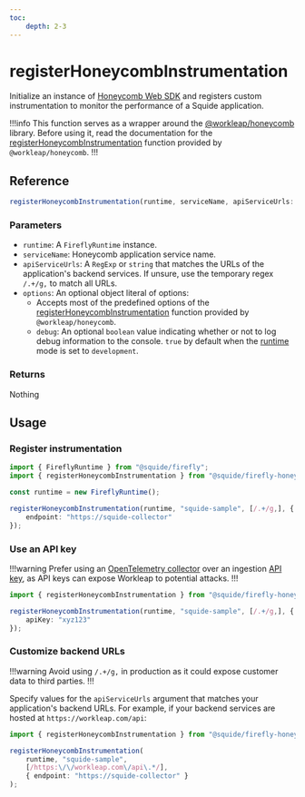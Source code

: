 ```yaml
---
toc:
    depth: 2-3
---
```


# registerHoneycombInstrumentation

Initialize an instance of [Honeycomb Web SDK](https://docs.honeycomb.io/send-data/javascript-browser/honeycomb-distribution) and registers custom instrumentation to monitor the performance of a Squide application.

!!!info
This function serves as a wrapper around the [@workleap/honeycomb](https://www.npmjs.com/package/@workleap/honeycomb) library. Before using it, read the documentation for the [registerHoneycombInstrumentation](https://gsoft-inc.github.io/wl-honeycomb-web/reference/registerhoneycombinstrumentation) function provided by `@workleap/honeycomb`.
!!!

## Reference

```ts
registerHoneycombInstrumentation(runtime, serviceName, apiServiceUrls: [string | Regex], options?: {})
```

### Parameters

- `runtime`: A `FireflyRuntime` instance.
- `serviceName`: Honeycomb application service name.
- `apiServiceUrls`: A `RegExp` or `string` that matches the URLs of the application's backend services. If unsure, use the temporary regex `/.+/g,` to match all URLs.
- `options`: An optional object literal of options:
    - Accepts most of the predefined options of the [registerHoneycombInstrumentation](https://gsoft-inc.github.io/wl-honeycomb-web/reference/registerhoneycombinstrumentation) function provided by `@workleap/honeycomb`.
    - `debug`: An optional `boolean` value indicating whether or not to log debug information to the console. `true` by default when the [runtime](../runtime/runtime-class.md) mode is set to `development`.

### Returns

Nothing

## Usage

### Register instrumentation

```ts !#6-8
import { FireflyRuntime } from "@squide/firefly";
import { registerHoneycombInstrumentation } from "@squide/firefly-honeycomb";

const runtime = new FireflyRuntime();

registerHoneycombInstrumentation(runtime, "squide-sample", [/.+/g,], {
    endpoint: "https://squide-collector"
});
```

### Use an API key

!!!warning
Prefer using an [OpenTelemetry collector](https://docs.honeycomb.io/send-data/opentelemetry/collector/) over an ingestion [API key](https://docs.honeycomb.io/get-started/configure/environments/manage-api-keys/#create-api-key), as API keys can expose Workleap to potential attacks.
!!!

```ts !#4
import { registerHoneycombInstrumentation } from "@squide/firefly-honeycomb";

registerHoneycombInstrumentation(runtime, "squide-sample", [/.+/g,], {
    apiKey: "xyz123"
});
```

### Customize backend URLs

!!!warning
Avoid using `/.+/g,` in production as it could expose customer data to third parties.
!!!

Specify values for the `apiServiceUrls` argument that matches your application's backend URLs. For example, if your backend services are hosted at `https://workleap.com/api`:

```ts !#5
import { registerHoneycombInstrumentation } from "@squide/firefly-honeycomb";

registerHoneycombInstrumentation(
    runtime, "squide-sample", 
    [/https:\/\/workleap.com\/api\.*/], 
    { endpoint: "https://squide-collector" }
);
```

<!-- ### Register instrumentation

```ts
import { registerHoneycombInstrumentation } from "@squide/firefly-honeycomb";

registerHoneycombInstrumentation(runtime, "squide-sample", [/.+/g,], {
    endpoint: "https://squide-collector"
});
```

### Use an API key

!!!warning
Prefer using an [OpenTelemetry collector](https://docs.honeycomb.io/send-data/opentelemetry/collector/) over an ingestion [API key](https://docs.honeycomb.io/get-started/configure/environments/manage-api-keys/#create-api-key), as API keys can expose Workleap to potential attacks.
!!!

```ts !#4
import { registerHoneycombInstrumentation } from "@squide/firefly-honeycomb";

registerHoneycombInstrumentation(runtime, "squide-sample", [/.+/g,], {
    apiKey: "xyz123"
});
``` -->

<!-- ### Customize backend URLs

!!!warning
Avoid using `/.+/g,` in production as it could expose customer data to third parties.
!!!

Specify values for the `apiServiceUrls` argument that matches your application's backend URLs. For example, if your backend services are hosted at `https://workleap.com/api`:

```ts !#5
import { registerHoneycombInstrumentation } from "@squide/firefly-honeycomb";

registerHoneycombInstrumentation(
    runtime, "squide-sample", 
    [/https:\/\/workleap.com\/api\.*/], 
    { endpoint: "https://squide-collector" }
);
```

### Register custom instrumentation

```ts !#6-8
import { registerHoneycombInstrumentation } from "@squide/firefly-honeycomb";
import { LongTaskInstrumentation } from "@opentelemetry/instrumentation-long-task";

registerHoneycombInstrumentation(runtime, "squide-sample", [/.+/g,], {
    endpoint: "https://squide-collector",
    instrumentations: [
        new LongTaskInstrumentation()
    ]
});
```

### Register a span processor

```ts CustomSpanPressor.ts
export class CustomSpanProcessor implements SpanProcessor {
    onStart(span: Span): void {
        span.setAttributes({
            "processor.name": "CustomSpanPressor"
        });
    }

    onEnd(): void {}

    forceFlush() {
        return Promise.resolve();
    }

    shutdown() {
        return Promise.resolve();
    }
}
```

```ts !#6-8
import { registerHoneycombInstrumentation } from "@squide/firefly-honeycomb";
import { CustomSpanProcessor } from "./CustomSpanProcessor.ts";

registerHoneycombInstrumentation(runtime, "squide-sample", [/.+/g,], {
    endpoint: "https://squide-collector",
    spanProcessors: [
        new CustomSpanProcessor()
    ]
});
```

### Customize fetch instrumentation

To extend or replace the default [@opentelemetry/instrumentation-fetch](https://github.com/open-telemetry/opentelemetry-js/tree/main/experimental/packages/opentelemetry-instrumentation-fetch) options, provide a function that returns an object literal with the desired options. This function will receive an object literal containing the default options, which you can either extend or replace.

```ts !#5-10
import { registerHoneycombInstrumentation } from "@squide/firefly-honeycomb";

registerHoneycombInstrumentation(runtime, "squide-sample", [/.+/g,], {
    endpoint: "https://squide-collector",
    fetchInstrumentation: (defaultOptions) => {
        return {
            ...defaultOptions,
            ignoreNetworkEvents: false
        }
    }
});
```

### Disable fetch instrumentation

```ts !#5
import { registerHoneycombInstrumentation } from "@squide/firefly-honeycomb";

registerHoneycombInstrumentation(runtime, "squide-sample", [/.+/g,], {
    endpoint: "https://squide-collector",
    fetchInstrumentation: false
});
```

### Customize DOM instrumentation

To extend or replace the default [@opentelemetry/instrumentation-document-load](https://github.com/open-telemetry/opentelemetry-js-contrib/tree/main/plugins/web/opentelemetry-instrumentation-document-load#document-load-instrumentation-options) options, provide a function that returns an object literal with the desired options. This function will receive an object literal containing the default options, which you can either extend or replace.

```ts !#5-10
import { registerHoneycombInstrumentation } from "@squide/firefly-honeycomb";

registerHoneycombInstrumentation(runtime, "squide-sample", [/.+/g,], {
    endpoint: "https://squide-collector",
    documentLoadInstrumentation: (defaultOptions) => {
        return {
            ...defaultOptions,
            ignoreNetworkEvents: false
        }
    }
});
```

### Disable DOM instrumentation

```ts !#5
import { registerHoneycombInstrumentation } from "@squide/firefly-honeycomb";

registerHoneycombInstrumentation(runtime, "squide-sample", [/.+/g,], {
    endpoint: "https://squide-collector",
    documentLoadInstrumentation: false
});
```

### Enable XHR instrumentation

By default, [@opentelemetry/instrumentation-xml-http-request](https://github.com/open-telemetry/opentelemetry-js/tree/main/experimental/packages/opentelemetry-instrumentation-xml-http-request) is disabled. To enable this instrumentation, provide a function that returns an object literal with the desired options. This function will receive an object literal of default options, which you can extend or replace as needed.

```ts !#5-10
import { registerHoneycombInstrumentation } from "@squide/firefly-honeycomb";

registerHoneycombInstrumentation(runtime, "squide-sample", [/.+/g,], {
    endpoint: "https://squide-collector",
    xmlHttpRequestInstrumentation: (defaultOptions) => {
        return {
            ...defaultOptions,
            ignoreNetworkEvents: false
        }
    }
});
```

### Enable user interactions instrumentation

By default, [@opentelemetryinstrumentation-user-interaction](https://github.com/open-telemetry/opentelemetry-js-contrib/tree/main/plugins/web/opentelemetry-instrumentation-user-interaction) is disabled. To enable this instrumentation, provide a function that returns an object literal with the desired options. This function will receive an object literal of default options, which you can extend or replace as needed.

```ts !#5-10
import { registerHoneycombInstrumentation } from "@squide/firefly-honeycomb";

registerHoneycombInstrumentation(runtime, "squide-sample", [/.+/g,], {
    endpoint: "https://squide-collector",
    userInteractionInstrumentation: (defaultOptions) => {
        return {
            ...defaultOptions,
            eventNames: ["submit", "click", "keypress"]
        }
    }
});
```

## Configuration transformers

!!!warning
We do not guarantee that your configuration transformers won't break after an update. It's your responsibility to keep them up to date with new releases.
!!!

The [predefined options](#parameters) are useful to quickly customize the default configuration of the [Honeycomb Web SDK](https://docs.honeycomb.io/send-data/javascript-browser/honeycomb-distribution), but only covers a subset of the [options](https://docs.honeycomb.io/send-data/javascript-browser/honeycomb-distribution/#advanced-configuration). If you need full control over the configuration, you can provide configuration transformer functions through the `transformers` option of the `registerHoneycombInstrumentation` function. Remember, **no locked in** :heart::v:.

To view the default configuration of `registerHoneycombInstrumentation`, have a look at the [registerHoneycombInstrumentation.ts](https://github.com/workleap/wl-squide/blob/main/packages/firefly-honeycomb/src/registerHoneycombInstrumentation.ts) file on GitHub.

### Transformers

```ts
transformer(options: HoneycombSdkOptions, runtime: FireflyRuntime) => HoneycombSdkOptions;
```

```tsx !#3-7,11
import { registerHoneycombInstrumentation, type HoneycombSdkOptionsTransformer } from "@squide/firefly-honeycomb";

const skipOptionsValidationTransformer: HoneycombSdkOptionsTransformer = config => {
    config.skipOptionsValidation = true;

    return config;
}

registerHoneycombInstrumentation(runtime, "squide-sample", [/.+/g,], {
    endpoint: "https://squide-collector",
    transformers: [skipOptionsValidationTransformer]
});
```

### Execution context

Generic transformers can use the `runtime` argument to gather additional information about their execution context, like the `mode` they are operating in:

```ts !#4 transformer.js
import type { HoneycombSdkOptionsTransformer } from "@squide/firefly-honeycomb";

const skipOptionsValidationTransformer: HoneycombSdkOptionsTransformer = (config, runtime) => {
    if (runtime.mode === "development") {
        config.skipOptionsValidation = true;
    }

    return config;
}
``` -->

